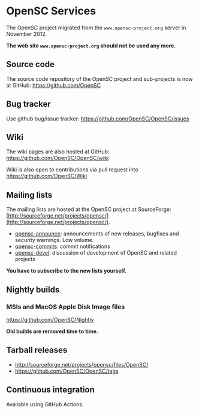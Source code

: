 # OpenSC Services

The OpenSC project migrated from the `www.opensc-project.org` server in November 2012.

**The web site `www.opensc-project.org` should not be used any more.**

## Source code

The source code repository of the OpenSC project and sub-projects is now at GitHub: <https://github.com/OpenSC>

## Bug tracker

Use github bug/issue tracker: <https://github.com/OpenSC/OpenSC/issues>

## Wiki

The wiki pages are also hosted at GitHub: <https://github.com/OpenSC/OpenSC/wiki>

Wiki is also open to contributions via pull request into <https://github.com/OpenSC/Wiki>

## Mailing lists

The mailing lists are hosted at the OpenSC project at SourceForge: [http://sourceforge.net/projects/opensc/](http://sourceforge.net/projects/opensc/).

* [opensc-announce](https://lists.sourceforge.net/lists/listinfo/opensc-announce): announcements of new releases, bugfixes and security warnings. Low volume.
* [opensc-commits](https://lists.sourceforge.net/lists/listinfo/opensc-commits): commit notifications
* [opensc-devel](https://lists.sourceforge.net/lists/listinfo/opensc-devel): discussion of development of OpenSC and related projects

**You have to subscribe to the new lists yourself.**

## Nightly builds

### MSIs and MacOS Apple Disk Image files

<https://github.com/OpenSC/Nightly>

**Old builds are removed time to time.**

## Tarball releases

* <http://sourceforge.net/projects/opensc/files/OpenSC/>
* <https://github.com/OpenSC/OpenSC/tags>

## Continuous integration

Available using GitHub Actions.
